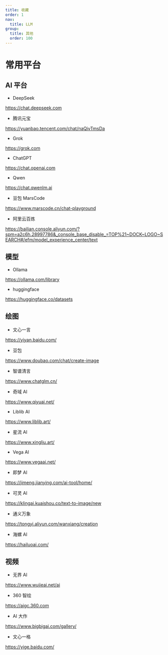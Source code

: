 ```yaml
---
title: 收藏
order: 1
nav:
  title: LLM
group:
  title: 其他
  order: 100
---
```


# 常用平台

## AI 平台

- DeepSeek

https://chat.deepseek.com

- 腾讯元宝

https://yuanbao.tencent.com/chat/naQivTmsDa

- Grok

https://grok.com

- ChatGPT

https://chat.openai.com

- Qwen

https://chat.qwenlm.ai

- 豆包 MarsCode

https://www.marscode.cn/chat-playground

- 阿里云百炼

https://bailian.console.aliyun.com/?spm=a2c6h.28997786&_console_base_disable_=TOP%21~DOCK~LOGO~SEARCH#/efm/model_experience_center/text

## 模型

- Ollama

https://ollama.com/library

- huggingface

https://huggingface.co/datasets

## 绘图

- 文心一言

https://yiyan.baidu.com/

- 豆包

https://www.doubao.com/chat/create-image

- 智谱清言

https://www.chatglm.cn/

- 奇域 AI

https://www.qiyuai.net/

- Liblib AI

https://www.liblib.art/

- 星流 AI

https://www.xingliu.art/

- Vega Al

https://www.vegaai.net/

- 即梦 AI

https://jimeng.jianying.com/ai-tool/home/

- 可灵 AI

https://klingai.kuaishou.co/text-to-image/new

- 通义万象

https://tongyi.aliyun.com/wanxiang/creation

- 海螺 AI

https://hailuoai.com/

## 视频

- 无界 AI

https://www.wujieai.net/ai

- 360 智绘

https://aigc.360.com

- AI 大作

https://www.bigbigai.com/gallery/

- 文心一格

https://yige.baidu.com/
